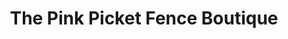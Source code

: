 ---
title: "The Pink Picket Fence Boutique"
url: /carrollton/the-pink-picket-fence-boutique/
shop: gift
---